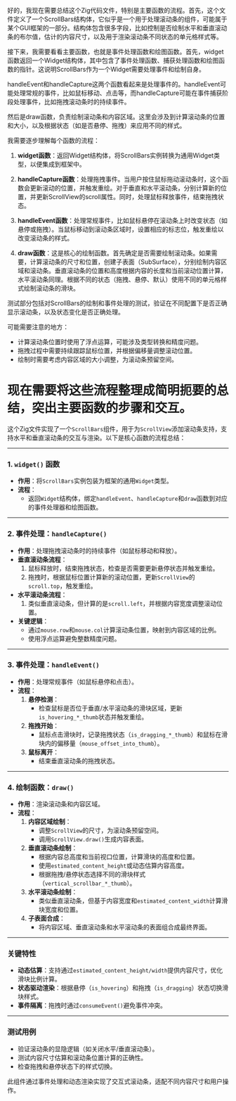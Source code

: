 好的，我现在需要总结这个Zig代码文件，特别是主要函数的流程。首先，这个文件定义了一个ScrollBars结构体，它似乎是一个用于处理滚动条的组件，可能属于某个GUI框架的一部分。结构体包含很多字段，比如控制是否绘制水平和垂直滚动条的布尔值，估计的内容尺寸，以及用于渲染滚动条不同状态的单元格样式等。

接下来，我需要看看主要函数，也就是事件处理函数和绘图函数。首先，widget函数返回一个Widget结构体，其中包含了事件处理函数、捕获处理函数和绘图函数的指针。这说明ScrollBars作为一个Widget需要处理事件和绘制自身。

handleEvent和handleCapture这两个函数看起来是处理事件的。handleEvent可能处理常规的事件，比如鼠标移动、点击等，而handleCapture可能在事件捕获阶段处理事件，比如拖拽滚动条时的持续事件。

然后是draw函数，负责绘制滚动条和内容区域。这里会涉及到计算滚动条的位置和大小，以及根据状态（如是否悬停、拖拽）来应用不同的样式。

我需要逐步理解每个函数的流程：

1. **widget函数**：返回Widget结构体，将ScrollBars实例转换为通用Widget类型，以便集成到框架中。

2. **handleCapture函数**：处理拖拽事件。当用户按住鼠标拖动滚动条时，这个函数会更新滚动的位置，并触发重绘。对于垂直和水平滚动条，分别计算新的位置，并更新ScrollView的scroll属性。同时，处理鼠标释放事件，结束拖拽状态。

3. **handleEvent函数**：处理常规事件，比如鼠标悬停在滚动条上时改变状态（如悬停或拖拽）。当鼠标移动到滚动条区域时，设置相应的标志位，触发重绘以改变滚动条的样式。

4. **draw函数**：这是核心的绘制函数。首先确定是否需要绘制滚动条。如果需要，计算滚动条的尺寸和位置，创建子表面（SubSurface），分别绘制内容区域和滚动条。垂直滚动条的位置和高度根据内容的长度和当前滚动位置计算，水平滚动条同理。根据不同的状态（拖拽、悬停、默认）使用不同的单元格样式绘制滚动条的滑块。

测试部分包括对ScrollBars的绘制和事件处理的测试，验证在不同配置下是否正确显示滚动条，以及状态变化是否正确处理。

可能需要注意的地方：
- 计算滚动条位置时使用了浮点运算，可能涉及类型转换和精度问题。
- 拖拽过程中需要持续跟踪鼠标位置，并根据偏移量调整滚动位置。
- 绘制时需要考虑内容区域的大小调整，为滚动条预留空间。

现在需要将这些流程整理成简明扼要的总结，突出主要函数的步骤和交互。
================================================
这个Zig文件实现了一个`ScrollBars`组件，用于为`ScrollView`添加滚动条支持，支持水平和垂直滚动条的交互与渲染。以下是核心函数的流程总结：

---

### **1. `widget()` 函数**
- **作用**：将`ScrollBars`实例包装为框架的通用`Widget`类型。
- **流程**：
  - 返回`Widget`结构体，绑定`handleEvent`、`handleCapture`和`draw`函数到对应的事件处理器和绘图函数。

---

### **2. 事件处理：`handleCapture()`**
- **作用**：处理拖拽滚动条时的持续事件（如鼠标移动和释放）。
- **垂直滚动条流程**：
  1. 鼠标释放时，结束拖拽状态，检查是否需要更新悬停状态并触发重绘。
  2. 拖拽时，根据鼠标位置计算新的滚动位置，更新`ScrollView`的`scroll.top`，触发重绘。
- **水平滚动条流程**：
  1. 类似垂直滚动条，但计算的是`scroll.left`，并根据内容宽度调整滚动位置。
- **关键逻辑**：
  - 通过`mouse.row`和`mouse.col`计算滚动条位置，映射到内容区域的比例。
  - 使用浮点运算避免整数精度问题。

---

### **3. 事件处理：`handleEvent()`**
- **作用**：处理常规事件（如鼠标悬停和点击）。
- **流程**：
  1. **悬停检测**：
     - 检查鼠标是否位于垂直/水平滚动条的滑块区域，更新`is_hovering_*_thumb`状态并触发重绘。
  2. **拖拽开始**：
     - 鼠标点击滑块时，记录拖拽状态（`is_dragging_*_thumb`）和鼠标在滑块内的偏移量（`mouse_offset_into_thumb`）。
  3. **鼠标离开**：
     - 结束垂直滚动条的拖拽状态。

---

### **4. 绘制函数：`draw()`**
- **作用**：渲染滚动条和内容区域。
- **流程**：
  1. **内容区域绘制**：
     - 调整`ScrollView`的尺寸，为滚动条预留空间。
     - 调用`ScrollView.draw()`生成内容表面。
  2. **垂直滚动条绘制**：
     - 根据内容总高度和当前视口位置，计算滑块的高度和位置。
     - 使用`estimated_content_height`或动态估算内容高度。
     - 根据拖拽/悬停状态选择不同的滑块样式（`vertical_scrollbar_*_thumb`）。
  3. **水平滚动条绘制**：
     - 类似垂直滚动条，但基于内容宽度和`estimated_content_width`计算滑块宽度和位置。
  4. **子表面合成**：
     - 将内容区域、垂直滚动条和水平滚动条的表面组合成最终界面。

---

### **关键特性**
- **动态估算**：支持通过`estimated_content_height/width`提供内容尺寸，优化滑块比例计算。
- **状态驱动渲染**：根据悬停（`is_hovering`）和拖拽（`is_dragging`）状态切换滑块样式。
- **事件隔离**：拖拽时通过`consumeEvent()`避免事件冲突。

---

### **测试用例**
- 验证滚动条的显隐逻辑（如关闭水平/垂直滚动条）。
- 测试内容尺寸估算和滚动条位置计算的正确性。
- 检查拖拽和悬停状态下的样式切换。

此组件通过事件处理和动态渲染实现了交互式滚动条，适配不同内容尺寸和用户操作。